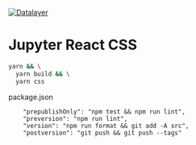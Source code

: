 [![Datalayer](https://assets.datalayer.design/datalayer-25.svg)](https://datalayer.io)

# Jupyter React CSS

```bash
yarn && \
  yarn build && \
  yarn css
```

package.json

```
    "prepublishOnly": "npm test && npm run lint",
    "preversion": "npm run lint",
    "version": "npm run format && git add -A src",
    "postversion": "git push && git push --tags"
```
